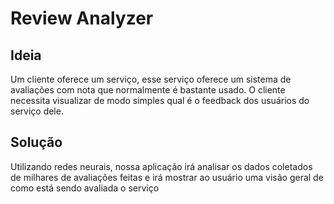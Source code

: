 # Review Analyzer


## Ideia

Um cliente oferece um serviço, esse serviço oferece um sistema de avaliações com nota que normalmente é bastante usado. O cliente necessita visualizar de modo simples qual é o feedback dos usuários do serviço dele.


## Solução

Utilizando redes neurais, nossa aplicação irá analisar os dados coletados de milhares de avaliações feitas e irá mostrar ao usuário uma visão geral de como está sendo avaliada o serviço 
